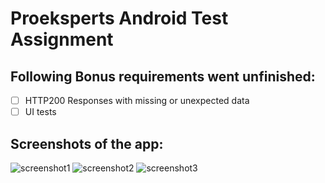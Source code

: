# Proeksperts Android Test Assignment

## Following Bonus requirements went unfinished:
- [ ] HTTP200 Responses with missing or unexpected data
- [ ] UI tests

## Screenshots of the app:

![screenshot1](https://i.imgur.com/ZDKm9Or.png)
![screenshot2](https://i.imgur.com/K8UcjmQ.png)
![screenshot3](https://i.imgur.com/74nLaBs.png)
